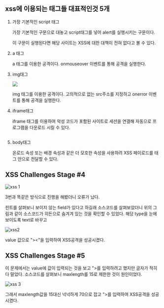 ## **xss에 이용되는 태그들 대표적인것 5개**

1. 가장 기본적인 script 태그
    
    <script>alert("hi")</script> 
    
    가장 기본적인 구문으로 대놓고 script태그를 넣어 alert를 실행시키는 구문이다.
    
    이 구문이 실행된다면 해당 사이트는 XSS에 대한 대책이 전혀 없다고 볼 수 있다.
    
2. a 태그 
    
    <a onmouseover="alert()">
    
    a 태그를 이용한 공격이다. onmouseover 이벤트를 통해 공격을 실행한다.
    
3. img태그
    
    <img src=# onerror="alert('hi')">
    
    img 태그를 이용한 공격이다. 고의적으로 없는 src주소를 지정하고 onerror 이벤트를 통해 공격을 실행한다.
    
4. iframe태그
    
    iframe 태그를 이용하여 악성 코드가 포함된 사이트로 세션을 연결해 자동으로 프로그램을 다운로드 시킬 수 있다. 
    
    <iframe src="악성 코드가 포함된 사이트" name "Click Here" width= "0" height="0" frameborder="0"> </iframe>
    
5. body태그
    
    온로드 속성 또는 배경 속성과 같은 더 모호한 속성을 사용하려 XSS 페이로드를 <body>태그 안으로 전달할 수 있다.
    
    <body onload=alert("XSS")>
    

## XSS Challenges Stage #4

![xss 1](https://user-images.githubusercontent.com/73740089/137585249-656763c7-3aa9-446d-8468-54c62c6df9f2.png)

3번과 똑같은 방식으로 진행을 해봤더니 오류가 났다.

힌트를 살펴보니 보이지 않는 field가 있다고 하길래 소스코드를 살펴보았더니 위의 그림과 같이 소스코드가 히든으로 숨겨겨 있는 것을 확인할 수 있었다.  해당 type을 눈에 보이도록 text로 바꾸고

![xss2](https://user-images.githubusercontent.com/73740089/137585264-3458131b-6a20-4eee-9c4c-0aef9b7ebdb9.png)

value 값으로 "><script>alert(document.domain);</script><"을 입력하여 XSS공격을 성공시켰다.

## XSS Challenges Stage #5

이 문제에서는 value에 값이 입력되는 것을 보고 "><script>alert(document.domain);</script>를 입력하려고 했지만 글자가 적히다 말았다. 소스코드를 살펴보니 maxlength를 15로 제한한 것이 원인이었다. 

![xss 3](https://user-images.githubusercontent.com/73740089/137585278-9fbb0908-b1a6-4d12-908a-a467079ebbc4.png)

그래서 maxlength값을 15대신 넉넉하게 70으로 잡고 "><script>alert(document.domain);</script>를 입력하여 XSS공격을 성공시켰다.
